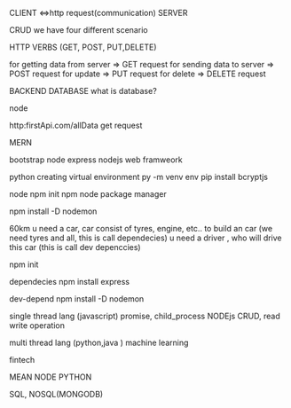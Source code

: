 CLIENT     <=>http request(communication)   SERVER

CRUD  we have four different scenario


HTTP VERBS (GET, POST, PUT,DELETE)

for getting data from server => GET request
for sending data to server => POST request
for update => PUT request
for delete => DELETE request



BACKEND
DATABASE
what is database?

node

http:firstApi.com/allData
get request


MERN 

bootstrap
node 
express nodejs web framweork


python
creating virtual environment  py -m venv env
pip install bcryptjs

node
npm init 
npm node package manager

npm install -D nodemon


60km
u need a car, car consist of tyres, engine, etc..  to build an car (we need tyres and all, this is call dependecies)
u need a driver , who will drive this car (this is call dev depenccies)


npm init

dependecies
npm install express

dev-depend
npm install -D nodemon



single thread lang (javascript) promise, child_process NODEjs
 CRUD, read write operation

multi thread lang   (python,java ) machine learning

fintech

MEAN
NODE
PYTHON

SQL, NOSQL(MONGODB)